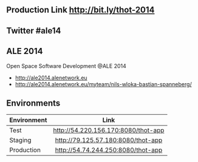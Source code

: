 ## Production Link http://bit.ly/thot-2014

## Twitter #ale14

## ALE 2014

Open Space Software Development @ALE 2014

* http://ale2014.alenetwork.eu
* http://ale2014.alenetwork.eu/myteam/nils-wloka-bastian-spanneberg/

## Environments 

| Environment   | Link          | 
| ------------- |:-------------:|
| Test | http://54.220.156.170:8080/thot-app |
| Staging | http://79.125.57.180:8080/thot-app | 
| Production | http://54.74.244.250:8080/thot-app |


